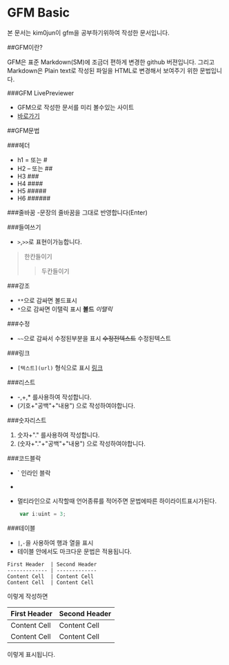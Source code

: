 GFM Basic
=================
본 문서는 kim0jun이 gfm을 공부하기위하여 작성한 문서입니다.  

##GFM이란?

GFM은 표준 Markdown(SM)에 조금더 편하게 변경한 github 버젼입니다. 
그리고 Markdown은 Plain text로 작성된 파일을 HTML로 변경해서 보여주기 위한 문법입니다.

###GFM LivePreviewer

- GFM으로 작성한 문서를 미리 볼수있는 사이트
- [바로가기](http://tmpvar.com/markdown.html)

##GFM문법

###헤더
- h1 = 또는 #
- H2 – 또는 ##
- H3 ### 
- H4 #### 
- H5 #####
- H6 ######

###줄바꿈
-문장의 줄바꿈을 그대로 반영합니다(Enter)

###들여쓰기
- `>`,`>>`로 표현이가능합니다.
>한칸들이기
>>두칸들이기

###강조
- `**`으로 감싸면 볼드표시
- `*`으로 감싸면 이탤릭 표시
**볼드**
*이탤릭*

###수정
- `~~`으로 감싸서 수정된부분을 표시
~~수정전텍스트~~ 수정된텍스트

###링크
- `[텍스트](url)` 형식으로 표시
[링크](https://github.com/kim0jun/TIL/blob/master/GFM/gfm-basic.md)

###리스트
- -,+,* 를사용하여 작성합니다.
- (기호+"공백"+"내용") 으로 작성하여야합니다.

###숫자리스트
1. 숫자+"." 를사용하여 작성합니다.
2. (숫자+"."+"공백"+"내용") 으로 작성하여야합니다.

###코드블락

- `   인라인 블락
- ``` 멀티라인 블락
- 멀티라인으로 시작할때 언어종류를 적어주면 문법에따른 하이라이트표시가된다.

```javascript
    var i:uint = 3;
```

###테이블
- `|`,`-`을 사용하여 행과 열을 표시
- 테이블 안에서도 마크다운 문법은 적용됩니다.
```
First Header  | Second Header
------------- | -------------
Content Cell  | Content Cell
Content Cell  | Content Cell
```
이렇게 작성하면

First Header  | Second Header
------------- | -------------
Content Cell  | Content Cell
Content Cell  | Content Cell

이렇게 표시됩니다.




